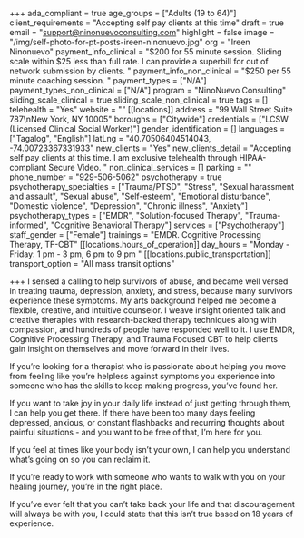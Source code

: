 +++
ada_compliant = true
age_groups = ["Adults (19 to 64)"]
client_requirements = "Accepting self pay clients at this time"
draft = true
email = "support@ninonuevoconsulting.com"
highlight = false
image = "/img/self-photo-for-pt-posts-ireen-ninonuevo.jpg"
org = "Ireen Ninonuevo"
payment_info_clinical = "$200 for 55 minute session. Sliding scale within $25 less than full rate. I can provide a superbill for out of network submission by clients. "
payment_info_non_clinical = "$250 per 55 minute coaching session. "
payment_types = ["N/A"]
payment_types_non_clinical = ["N/A"]
program = "NinoNuevo Consulting"
sliding_scale_clinical = true
sliding_scale_non_clinical = true
tags = []
telehealth = "Yes"
website = ""
[[locations]]
address = "99 Wall Street Suite 787\nNew York, NY 10005"
boroughs = ["Citywide"]
credentials = ["LCSW (Licensed Clinical Social Worker)"]
gender_identification = []
languages = ["Tagalog", "English"]
latLng = "40.70506404514043, -74.00723367331933"
new_clients = "Yes"
new_clients_detail = "Accepting self pay clients at this time. I am exclusive telehealth through HIPAA-compliant Secure Video. "
non_clinical_services = []
parking = ""
phone_number = "929-506-5062"
psychotherapy = true
psychotherapy_specialties = ["Trauma/PTSD", "Stress", "Sexual harassment and assault", "Sexual abuse", "Self-esteem", "Emotional disturbance", "Domestic violence", "Depression", "Chronic illness", "Anxiety"]
psychotherapy_types = ["EMDR", "Solution-focused Therapy", "Trauma-informed", "Cognitive Behavioral Therapy"]
services = ["Psychotherapy"]
staff_gender = ["Female"]
trainings = "EMDR. Cognitive Processing Therapy, TF-CBT"
[[locations.hours_of_operation]]
day_hours = "Monday - Friday: 1 pm - 3 pm, 6 pm to 9 pm "
[[locations.public_transportation]]
transport_option = "All mass transit options"

+++
I sensed a calling to help survivors of abuse, and became well versed in treating trauma, depression, anxiety, and stress, because many survivors experience these symptoms. My arts background helped me become a flexible, creative, and intuitive counselor. I weave insight oriented talk and creative therapies with research-backed therapy techniques along with compassion, and hundreds of people have responded well to it. I use EMDR, Cognitive Processing Therapy, and Trauma Focused CBT to help clients gain insight on themselves and move forward in their lives. 

If you’re looking for a therapist who is passionate about helping you move from feeling like you’re helpless against symptoms you experience into someone who has the skills to keep making progress, you’ve found her. 

If you want to take joy in your daily life instead of just getting through them, I can help you get there. If there have been too many days feeling depressed, anxious, or constant flashbacks and recurring thoughts about painful situations - and you want to be free of that, I’m here for you. 

If you feel at times like your body isn’t your own, I can help you understand what’s going on so you can reclaim it. 

If you’re ready to work with someone who wants to walk with you on your healing journey, you’re in the right place. 

If you’ve ever felt that you can’t take back your life and that discouragement will always be with you, I could state that this isn’t true based on 18 years of experience.